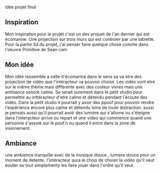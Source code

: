 idée projet final

## Inspiration
Mon inspiration pour le projet c'est un des projuet de l'an dernier qui est écomarine. Une projection sur trois murs qui est controler par une tablette. Pour la partie 3d du projet, j'ai penser faire quelque chose comme dans l'oeuvre Primitive de Sean cam
## Mon idée 
Mon idée ressemble a celle d'écomarine dans le sens sa va etre des projection de vidéo que l'intéracteur va pouvoir choisir. Les vidéo vont etre sur le même thème mais différente avec des couleur vivres mais une ambiance sonore calme. Sa serait surement dans le petit studio pour permettre au inttéracteur d'etre calme et détendu pendant l'écoute des vidéo. Dans la petit studio il pourrait y avoir des ppouf pour pouvoir rendre l'expérience encore plus calme et détendu loins de toute distraction. 
aussi je pensais aussi qu'il pourrait avoir des lumière qui s'allume ou s'éteigne dans l'interacteur arrive ou repart et une video qui commence quand une personne s'assoie sur le pouf.n ou quand il entre dans la zone de visionement.



## Ambiance
une ambience tranquille avec de la musique douce , lumiere douce pour un moment de detente. l'intéracteur aura le chois de choisir la vidéo qu'il veut éouter ou tout simplementy les faire jouer dans l'ordre qu'il veut.
